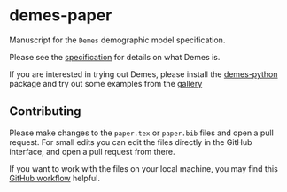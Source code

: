 # demes-paper
Manuscript for the `Demes` demographic model specification.

Please see the [specification](https://popsim-consortium.github.io/demes-spec-docs/)
for details on what Demes is.

If you are interested in trying out Demes, please install the
[demes-python](https://popsim-consortium.github.io/demes-docs/main/) package
and try out some examples from the
[gallery](https://popsim-consortium.github.io/demes-spec-docs/main/gallery.html)

## Contributing

Please make changes to the ``paper.tex`` or ``paper.bib`` files and open a pull
request. For small edits you can edit the files directly in the GitHub
interface, and open a pull request from there.

If you want to work with the files on your local machine,
you may find this
[GitHub workflow](https://stdpopsim.readthedocs.io/en/latest/development.html#github-workflow)
helpful.
